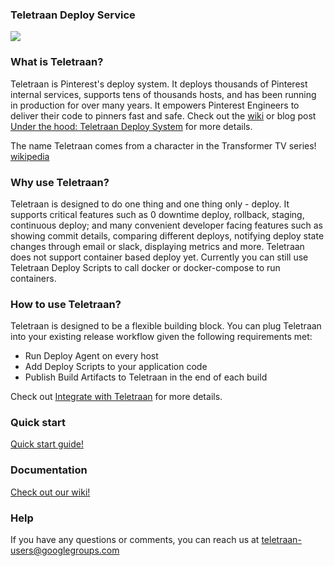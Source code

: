 ### Teletraan Deploy Service

![](https://github.com/pinterest/teletraan/blob/master/docs/misc/images/TeletraanIntro.png)

### What is Teletraan?
Teletraan is Pinterest's deploy system. It deploys thousands of Pinterest internal services, supports tens of thousands hosts, and has been running in production for over many years. It empowers Pinterest Engineers to deliver their code to pinners fast and safe. Check out the [wiki](https://github.com/pinterest/teletraan/wiki) or blog post [Under the hood: Teletraan Deploy System](https://medium.com/@Pinterest_Engineering/under-the-hood-teletraan-deploy-system-1e5caa774a63) for more details.

The name Teletraan comes from a character in the Transformer TV series! [wikipedia](https://en.wikipedia.org/wiki/List_of_Transformers_supporting_characters#Teletran_3)

### Why use Teletraan?
Teletraan is designed to do one thing and one thing only - deploy. It supports critical features such as 0 downtime deploy, rollback, staging, continuous deploy; and many convenient developer facing features such as showing commit details, comparing different deploys, notifying deploy state changes through email or slack, displaying metrics and more. Teletraan does not support container based deploy yet. Currently you can still use Teletraan Deploy Scripts to call docker or docker-compose to run containers.

### How to use Teletraan?
Teletraan is designed to be a flexible building block. You can plug Teletraan into your existing release workflow given the following requirements met:
* Run Deploy Agent on every host
* Add Deploy Scripts to your application code
* Publish Build Artifacts to Teletraan in the end of each build

Check out [Integrate with Teletraan](https://github.com/pinterest/teletraan/wiki/Integrate-with-teletraan) for more details.

### Quick start

[Quick start guide!](https://github.com/pinterest/teletraan/wiki/Quickstart-Guide)

### Documentation

[Check out our wiki!](https://github.com/pinterest/teletraan/wiki)

### Help

If you have any questions or comments, you can reach us at teletraan-users@googlegroups.com





